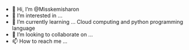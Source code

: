 - 👋 Hi, I’m @Misskemisharon
- 👀 I’m interested in ... 
- 🌱 I’m currently learning ... Cloud computing and python programming language
- 💞️ I’m looking to collaborate on ...
- 📫 How to reach me ...

<!---
Misskemisharon/Misskemisharon is a ✨ special ✨ repository because its `README.md` (this file) appears on your GitHub profile.
You can click the Preview link to take a look at your changes.
--->

